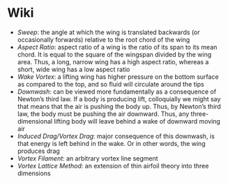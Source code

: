 # Wiki

- _Sweep_: the angle at which the wing is translated backwards (or occasionally forwards) relative to the root chord of the wing
- _Aspect Ratio_: aspect ratio of a wing is the ratio of its span to its mean chord. It is equal to the square of the wingspan divided by the wing area. Thus, a long, narrow wing has a high aspect ratio, whereas a short, wide wing has a low aspect ratio
- _Wake Vortex_: a lifting wing has higher pressure on the bottom surface as compared to the top, and so fluid will circulate around the tips
- _Downwash_: can be viewed more fundamentally as a consequence of Newton’s third law. If a body is producing lift, colloquially we might say that means that the air is pushing the body up. Thus, by Newton’s third law, the body must be pushing the air downward. Thus, any three-dimensional lifting body will leave behind a wake of downward moving air
- _Induced Drag/Vortex Drag_: major consequence of this downwash, is that energy is left behind in the wake. Or in other words, the wing produces drag
- _Vortex Filament_: an arbitrary vortex line segment
- _Vortex Lattice Method_: an extension of thin airfoil theory into three dimensions
